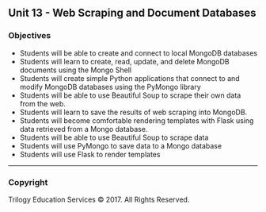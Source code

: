 ## Unit 13 - Web Scraping and Document Databases

### Objectives


* Students will be able to create and connect to local MongoDB databases
* Students will learn to create, read, update, and delete MongoDB documents using the Mongo Shell
* Students will create simple Python applications that connect to and modify MongoDB databases using the PyMongo library
* Students will be able to use Beautiful Soup to scrape their own data from the web.
* Students will learn to save the results of web scraping into MongoDB.
* Students will become comfortable rendering templates with Flask using data retrieved from a Mongo database.
* Students will be able to use Beautiful Soup to scrape data
* Students will use PyMongo to save data to a Mongo database
* Students will use Flask to render templates


- - -

### Copyright

Trilogy Education Services © 2017. All Rights Reserved.
